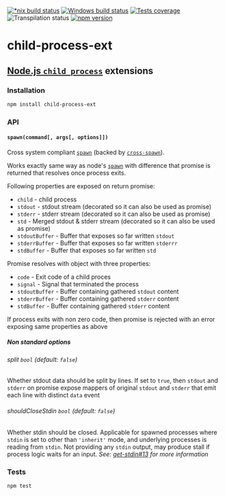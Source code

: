 [![*nix build status][nix-build-image]][nix-build-url]
[![Windows build status][win-build-image]][win-build-url]
[![Tests coverage][cov-image]][cov-url]
![Transpilation status][transpilation-image]
[![npm version][npm-image]][npm-url]

# child-process-ext

## [Node.js `child_process`](https://nodejs.org/api/child_process..html) extensions

### Installation

```bash
npm install child-process-ext
```

### API

#### `spawn(command[, args[, options]])`

Cross system compliant [`spawn`](https://nodejs.org/api/child_process.html#child_process_child_process_spawn_command_args_options) (backed by [`cross-spawn`](https://www.npmjs.com/package/cross-spawn)).

Works exactly same way as node's [`spawn`](https://nodejs.org/api/child_process.html#child_process_child_process_spawn_command_args_options) with difference that promise is returned that resolves once process exits.

Following properties are exposed on return promise:

- `child` - child process
- `stdout` - stdout stream (decorated so it can also be used as promise)
- `stderr` - stderr stream (decorated so it can also be used as promise)
- `std` - Merged stdout & stderr stream (decorated so it can also be used as promise)
- `stdoutBuffer` - Buffer that exposes so far written `stdout`
- `stderrBuffer` - Buffer that exposes so far written `stderrr`
- `stdBuffer` - Buffer that exposes so far written `std`

Promise resolves with object with three properties:

- `code` - Exit code of a child proces
- `signal` - Signal that terminated the process
- `stdoutBuffer` - Buffer containing gathered `stdout` content
- `stderrBuffer` - Buffer containing gathered `stderr` content
- `stdBuffer` - Buffer containing gathered `stderr` content

If process exits with non zero code, then promise is rejected with an error exposing same properties as above

##### Non standard options

###### split `bool` (default: `false`)

Whether stdout data should be split by lines. If set to `true`, then `stdout` and `stderr` on promise expose mappers of original `stdout` and `stderr` that emit each line with distinct `data` event

###### shouldCloseStdin `bool` (default: `false`)

Whether stdin should be closed. Applicable for spawned processes where `stdin` is set to other than `'inherit'` mode, and underlying processes is reading from `stdin`. Not providing any `stdin` output, may produce stall if process logic waits for an input.
_See: [get-stdin#13](https://github.com/sindresorhus/get-stdin/issues/13#issuecomment-279234249) for more information_

### Tests

```bash
npm test
```

[nix-build-image]: https://semaphoreci.com/api/v1/medikoo-org/child-process-ext/branches/master/shields_badge.svg
[nix-build-url]: https://semaphoreci.com/medikoo-org/child-process-ext
[win-build-image]: https://ci.appveyor.com/api/projects/status/8r0yv6561qwijfbe?svg=true
[win-build-url]: https://ci.appveyor.com/api/project/medikoo/child-process-ext
[cov-image]: https://img.shields.io/codecov/c/github/medikoo/child-process-ext.svg
[cov-url]: https://codecov.io/gh/medikoo/child-process-ext
[transpilation-image]: https://img.shields.io/badge/transpilation-free-brightgreen.svg
[npm-image]: https://img.shields.io/npm/v/child-process-ext.svg
[npm-url]: https://www.npmjs.com/package/child-process-ext
